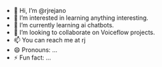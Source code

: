 - 👋 Hi, I’m @rjrejano
- 👀 I’m interested in learning anything interesting.
- 🌱 I’m currently learning ai chatbots.
- 💞️ I’m looking to collaborate on Voiceflow projects.
- 📫 You can reach me at rj
- 😄 Pronouns: ...
- ⚡ Fun fact: ...

<!---
rjrejano/rjrejano is a ✨ special ✨ repository because its `README.md` (this file) appears on your GitHub profile.
You can click the Preview link to take a look at your changes.
--->
